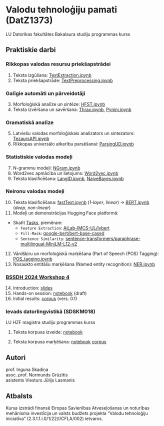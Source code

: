 # Valodu tehnoloģiju pamati (DatZ1373)

LU Datorikas fakultātes Bakalaura studiju programmas kurss

## Praktiskie darbi

### Rīkkopas valodas resursu priekšapstrādei

1. Teksta izgūšana: [TextExtraction.ipynb](notebooks/TextExtraction.ipynb)
2. Teksta priekšapstrāde: [TextPreprocessing.ipynb](notebooks/TextPreprocessing.ipynb)

### Galīgie automāti un pārveidotāji

3. Morfoloģiskā analīze un sintēze: [HFST.ipynb](notebooks/HFST.ipynb)
4. Teksta izvēršana un savēršana: [Thrax.ipynb](notebooks/Thrax.ipynb), [Pynini.ipynb](notebooks/Pynini.ipynb)

### Gramatiskā analīze

5. Latviešu valodas morfoloģiskais analizators un sintezators: [TezaursAPI.ipynb](notebooks/TezaursAPI.ipynb)
6. Rīkkopas universālo atkarību parsēšanai: [ParsingUD.ipynb](notebooks/ParsingUD.ipynb)

### Statistiskie valodas modeļi

7. N-grammu modeļi: [NGram.ipynb](notebooks/NGram.ipynb)
8. Word2vec apmācība un lietojums: [Word2vec.ipynb](notebooks/Word2vec.ipynb)
9. Teksta klasificēšana: [LangID.ipynb](notebooks/LangID.ipynb), [NaiveBayes.ipynb](notebooks/NaiveBayes.ipynb)

### Neironu valodas modeļi

10. Teksta klasificēšana: [fastText.ipynb](notebooks/fastText.ipynb) (*1-layer*, *linear*) &rarr; [BERT.ipynb](notebooks/BERT.ipynb) (*deep*, *non-linear*)
11. Modeļi un demonstrācijas Hugging Face platformā:
- Skatīt [Tasks](https://huggingface.co/tasks), piemēram:
  - `Feature Extraction`: [AiLab-IMCS-UL/lvbert](https://huggingface.co/AiLab-IMCS-UL/lvbert)
  - `Fill-Mask`: [google-bert/bert-base-cased](https://huggingface.co/google-bert/bert-base-cased)
  - `Sentence Similarity`: [sentence-transformers/paraphrase-multilingual-MiniLM-L12-v2](https://huggingface.co/sentence-transformers/paraphrase-multilingual-MiniLM-L12-v2)
12. Vārdšķiru un morfoloģiskā marķēšana (Part of Speech (POS) Tagging): [POS_tagging.ipynb](notebooks/POS_tagging.ipynb)
13. Nosaukto entitāšu marķēšana (Named entity recognition): [NER.ipynb](notebooks/NER.ipynb)

### [BSSDH 2024 Workshop 4](https://www.digitalhumanities.lv/bssdh/2024/lectures-and-workshops/)

14. Introduction: [slides](notebooks/resources/BSSDH2024/Intro.pdf)
15. Hands-on session: [notebook](notebooks/BSSDH2024.ipynb) (draft)
16. Initial results: [corpus](https://sandbox.nosketch.korpuss.lv/#dashboard?corpname=BSSDH2024) (vers. 0.1)

### Ievads datorlingvistikā (SDSKM018)

LU HZF magistra studiju programmas kurss

1. Teksta korpusa izveide: [notebook](notebooks/CrawlingSimple.ipynb)

2. Teksta korpusa marķēšana:  [notebook](notebooks/NLPPipeSimple.ipynb) [corpus](notebooks/resources/velnini.txt)

## Autori

prof. Inguna Skadiņa\
asoc. prof. Normunds Grūzītis\
asistents Viesturs Jūlijs Lasmanis

## Atbalsts

Kursa izstrādi finansē Eiropas Savienības Atveseļošanas un noturības mehānisma investīcija un valsts budžets projekta “Valodu tehnoloģiju iniciatīva” (2.3.1.1.i.0/1/22/I/CFLA/002) ietvaros.
